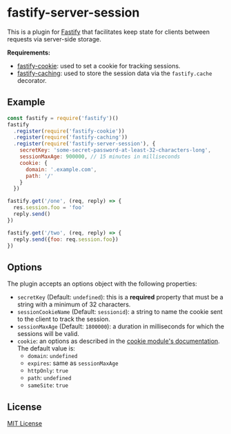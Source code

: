# fastify-server-session

This is a plugin for [Fastify](https://fastify.io/) that facilitates keep state
for clients between requests via server-side storage.

**Requirements:**

+ [fastify-cookie](https://www.npmjs.com/package/fastify-cookie): used to set
a cookie for tracking sessions.
+ [fastify-caching](https://www.npmjs.com/package/fastify-caching): used to
store the session data via the `fastify.cache` decorator.

## Example

```js
const fastify = require('fastify')()
fastify
  .register(require('fastify-cookie'))
  .register(require('fastify-caching'))
  .register(require('fastify-server-session'), {
    secretKey: 'some-secret-password-at-least-32-characters-long',
    sessionMaxAge: 900000, // 15 minutes in milliseconds
    cookie: {
      domain: '.example.com',
      path: '/'
    }
  })

fastify.get('/one', (req, reply) => {
  res.session.foo = 'foo'
  reply.send()
})

fastify.get('/two', (req, reply) => {
  reply.send({foo: req.session.foo})
})
```

## Options

The plugin accepts an options object with the following properties:

+ `secretKey` (Default: `undefined`): this is a **required** property that must
be a string with a minimum of 32 characters.
+ `sessionCookieName` (Default: `sessionid`): a string to name the cookie sent
to the client to track the session.
+ `sessionMaxAge` (Default: `1800000`): a duration in milliseconds for which
the sessions will be valid.
+ `cookie`: an options as described in the [cookie module's documentation][cookiedoc].
The default value is:
    * `domain`: `undefined`
    * `expires`: same as `sessionMaxAge`
    * `httpOnly`: `true`
    * `path`: `undefined`
    * `sameSite`: `true`

[cookiedoc]: https://www.npmjs.com/package/cookie#options-1

## License

[MIT License](http://jsumners.mit-license.org/)
